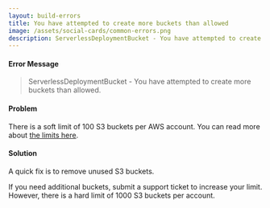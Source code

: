 ```yaml
---
layout: build-errors
title: You have attempted to create more buckets than allowed
image: /assets/social-cards/common-errors.png
description: ServerlessDeploymentBucket - You have attempted to create more buckets than allowed.
---
```


#### Error Message

> ServerlessDeploymentBucket - You have attempted to create more buckets than allowed.


#### Problem

There is a soft limit of 100 S3 buckets per AWS account. You can read more about [the limits here](https://docs.aws.amazon.com/AmazonS3/latest/dev/BucketRestrictions.html).


#### Solution

A quick fix is to remove unused S3 buckets.

If you need additional buckets, submit a support ticket to increase your limit. However, there is a hard limit of 1000 S3 buckets per account.
